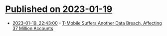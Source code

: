 # [Published on 2023-01-19](index.md)

* [2023-01-19, 22:43:00](https://it.slashdot.org/story/23/01/19/2234235/t-mobile-suffers-another-data-breach-affecting-37-million-accounts?utm_source=rss1.0mainlinkanon&utm_medium=feed) - [T-Mobile Suffers Another Data Breach, Affecting 37 Million Accounts](https://it.slashdot.org/story/23/01/19/2234235/t-mobile-suffers-another-data-breach-affecting-37-million-accounts?utm_source=rss1.0mainlinkanon&utm_medium=feed)
